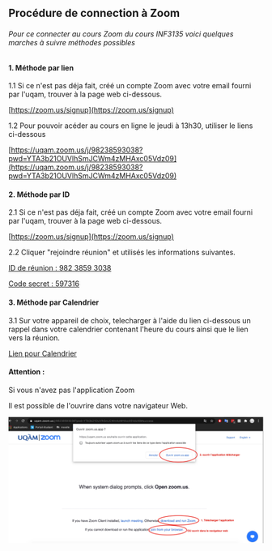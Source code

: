 ## Procédure de connection à Zoom

###### Pour ce connecter au cours Zoom du cours INF3135 voici quelques marches à suivre méthodes possibles

#### 1. Méthode par lien

1.1  Si ce n'est pas déja fait, créé un compte Zoom avec votre email fourni par l'uqam, trouver à la page web ci-dessous. 

[https://zoom.us/signup](https://zoom.us/signup)

1.2 Pour pouvoir acéder au cours en ligne le jeudi à 13h30, utiliser le liens ci-dessous

[https://uqam.zoom.us/j/98238593038?pwd=YTA3b21OUVlhSmJCWm4zMHAxc05Vdz09](https://uqam.zoom.us/j/98238593038?pwd=YTA3b21OUVlhSmJCWm4zMHAxc05Vdz09)

#### 2. Méthode par ID

2.1  Si ce n'est pas déja fait, créé un compte Zoom avec votre email fourni par l'uqam, trouver à la page web ci-dessous. 

[https://zoom.us/signup](https://zoom.us/signup)

2.2 Cliquer "rejoindre réunion" et utilisés les informations suivantes.

<u>ID de réunion : 982 3859 3038</u>

<u>Code secret : 597316</u>

#### 3. Méthode par Calendrier

3.1 Sur votre appareil de choix, telecharger à l'aide du lien ci-dessous un rappel dans votre calendrier contenant l'heure du cours ainsi que le lien vers la réunion.

 [Lien pour Calendrier](https://uqam.zoom.us/meeting/tJwvdOGtpzgqGdzfMvckWGSzRXchGX6FBB5O/ics?icsToken=98tyKuCgrDgiH92WsBqPRow-AIjCWe_xmHZfjadHmjLzACtkRTDsBNpBOpVHRv7y)

#### Attention : 

Si vous n'avez pas l'application Zoom 

Il est possible de l'ouvrire dans votre navigateur Web. 

![Photo](https://github.com/shanieUQAM/Procedure-Zoom3135/blob/master/explicationZoom.jpg)

